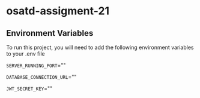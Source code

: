 # osatd-assigment-21


## Environment Variables

To run this project, you will need to add the following environment variables to your .env file

`SERVER_RUNNING_PORT`=""

`DATABASE_CONNECTION_URL`=""

`JWT_SECRET_KEY`=""

